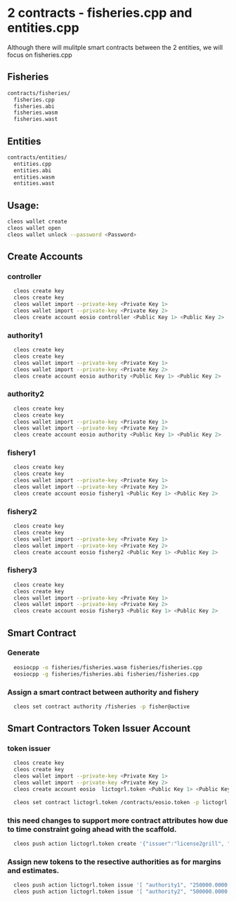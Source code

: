 

# 2 contracts - fisheries.cpp and entities.cpp 

Although there will mulitple smart contracts between the 2 entities, we will focus on fisheries.cpp

## Fisheries
```bash
contracts/fisheries/
  fisheries.cpp
  fisheries.abi
  fisheries.wasm
  fisheries.wast
```

## Entities
```bash
contracts/entities/
  entities.cpp
  entities.abi
  entities.wasm
  entities.wast
```  
  
## Usage:
```bash  
cleos wallet create
cleos wallet open
cleos wallet unlock --password <Password>
```
## Create Accounts 
### controller
```bash
  cleos create key
  cleos create key
  cleos wallet import --private-key <Private Key 1>
  cleos wallet import --private-key <Private Key 2>
  cleos create account eosio controller <Public Key 1> <Public Key 2>
```


### authority1
```bash
  cleos create key
  cleos create key
  cleos wallet import --private-key <Private Key 1>
  cleos wallet import --private-key <Private Key 2>
  cleos create account eosio authority <Public Key 1> <Public Key 2>
```

### authority2
```bash
  cleos create key
  cleos create key
  cleos wallet import --private-key <Private Key 1>
  cleos wallet import --private-key <Private Key 2>
  cleos create account eosio authority <Public Key 1> <Public Key 2>
```


### fishery1
```bash
  cleos create key
  cleos create key
  cleos wallet import --private-key <Private Key 1>
  cleos wallet import --private-key <Private Key 2>
  cleos create account eosio fishery1 <Public Key 1> <Public Key 2>
```


### fishery2
```bash
  cleos create key
  cleos create key
  cleos wallet import --private-key <Private Key 1>
  cleos wallet import --private-key <Private Key 2>
  cleos create account eosio fishery2 <Public Key 1> <Public Key 2>
```


### fishery3
```bash
  cleos create key
  cleos create key
  cleos wallet import --private-key <Private Key 1>
  cleos wallet import --private-key <Private Key 2>
  cleos create account eosio fishery3 <Public Key 1> <Public Key 2>
```

## Smart Contract
### Generate 
```bash
  eosiocpp -o fisheries/fisheries.wasm fisheries/fisheries.cpp
  eosiocpp -g fisheries/fisheries.abi fisheries/fisheries.cpp
```

### Assign a smart contract between authority and fishery
```bash
  cleos set contract authority /fisheries -p fisher@active
```  

## Smart Contractors Token Issuer Account
### token issuer
```bash
  cleos create key
  cleos create key
  cleos wallet import --private-key <Private Key 1>
  cleos wallet import --private-key <Private Key 2>
  cleos create account eosio  lictogrl.token <Public Key 1> <Public Key 2>
  
  cleos set contract lictogrl.token /contracts/eosio.token -p lictogrl.token
```

### this need changes to support more contract attributes how due to time constraint going ahead with the scaffold.
```bash
  cleos push action lictogrl.token create '{"issuer":"license2grill", "maximum_supply":"500000000.0000 HAK"}' -p eosio.token@active
```

### Assign new tokens to the resective authorities as for margins and estimates. 
```bash
  cleos push action lictogrl.token issue '[ "authority1", "250000.0000 HAK", "Issued today to authoriy1" ]' -p authority1
  cleos push action lictogrl.token issue '[ "authority2", "500000.0000 HAK", "Issued today to authoriy1" ]' -p authority2
```
